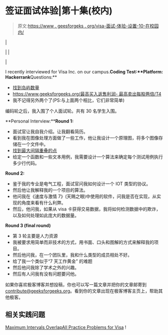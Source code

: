 # 签证面试体验|第十集(校内)

> 原文:[https://www . geesforgeks . org/visa-面试-体验-设置-10-在校园内/](https://www.geeksforgeeks.org/visa-interview-experience-set-10-on-campus/)

| 

&#124;  &#124;

 |

I recently interviewed for Visa Inc. on our campus.**Coding Test:****Platform:** Hackerrank**Questions:**

*   [找到岛屿数量](https://practice.geeksforgeeks.org/problems/find-the-number-of-islands/1)
*   [https://www.geeksforgeeks.org/<wbr>最高买入返售利润- <wbr>最高卖出每股两倍/T4](https://www.geeksforgeeks.org/maximum-profit-by-buying-and-selling-a-share-at-most-twice/)
*   我不记得另外两个了(PS:与上面两个相比，它们非常简单)

编码轮之后，我入围了个人面试轮。共有 30 名学生入围。

**Personal Interview:****Round 1:**

*   面试官让我自我介绍。让我翻看简历。
*   看到我在图像处理方面做了一些工作，他让我设计一个原理图，将多个图像存储在一个文件中。
*   [找到最大间隔重叠的点](https://practice.geeksforgeeks.org/problems/maximum-intervals-overlap/0)
*   给定一个函数和一些文本用例，我需要设计一个算法来确定每个测试用例执行多少行代码。

**Round 2:**

*   鉴于我的专业是电气工程，面试官问我如何设计一个 IOT 类型的协议。
*   然后他让我解释我的一个项目的算法。
*   他问我在《速度与激情 7》(天赐之眼)中使用的软件，问我是否在实现，从实现的角度来看有什么利弊。
*   然后，他问我，如果从 visa 卡获得交易数据，我将如何检测数据中的欺诈，以及如何处理如此庞大的数据量。

**Round 3 (final round)**

*   第 3 轮主要是人力资源
*   我被要求用简单而非技术的方式，用书面、口头和图解的方式来解释我的项目。
*   然后他问我，在一个团队里，我和什么类型的成员相处不好。
*   给了我一个类似于“7 天工作黄金” 的难题
*   然后他问我除了学术之外的兴趣。
*   然后有人问我有没有问题要问他。

如果你喜欢极客博客并想投稿，你也可以写一篇文章并把你的文章邮寄到 contribute@geeksforgeeks.org。看到你的文章出现在极客博客主页上，帮助其他极客。

## 相关实践问题

[Maximum Intervals Overlap](https://practice.geeksforgeeks.org/problems/maximum-intervals-overlap/0)[All Practice Problems for Visa](https://practice.geeksforgeeks.org/company/Visa/) !